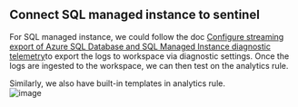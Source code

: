 ## Connect SQL managed instance to sentinel

For SQL managed instance, we could follow the doc [Configure streaming export of Azure SQL Database and SQL Managed Instance diagnostic telemetry](https://learn.microsoft.com/en-us/azure/azure-sql/database/metrics-diagnostic-telemetry-logging-streaming-export-configure?view=azuresql&tabs=azure-portal)to export the logs to workspace via diagnostic settings. 
Once the logs are ingested to the workspace, we can then test on the analytics rule.

Similarly, we also have built-in templates in analytics rule. <br>
![image](https://github.com/guguji666666/GJS-Sentinel-Tips/assets/96930989/61deedce-807c-4be2-b90d-752bca0be5b2)
